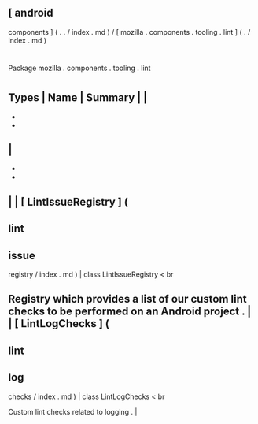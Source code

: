 [
android
-
components
]
(
.
.
/
index
.
md
)
/
[
mozilla
.
components
.
tooling
.
lint
]
(
.
/
index
.
md
)
#
#
Package
mozilla
.
components
.
tooling
.
lint
#
#
#
Types
|
Name
|
Summary
|
|
-
-
-
|
-
-
-
|
|
[
LintIssueRegistry
]
(
-
lint
-
issue
-
registry
/
index
.
md
)
|
class
LintIssueRegistry
<
br
>
Registry
which
provides
a
list
of
our
custom
lint
checks
to
be
performed
on
an
Android
project
.
|
|
[
LintLogChecks
]
(
-
lint
-
log
-
checks
/
index
.
md
)
|
class
LintLogChecks
<
br
>
Custom
lint
checks
related
to
logging
.
|
